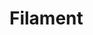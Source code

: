 # Filament

<procedure>
    <step>
        <a href="install.md"></a>
    </step>
    <step>
        <a href="Translation-Manager.md"></a>
    </step>
    <step>
        <a href="Permissions.md"></a>
    </step>
    <step>
        <a href="Filament-Setting-Page.md"></a>
    </step>
</procedure>